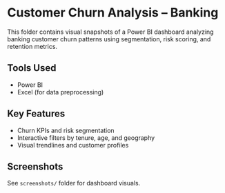 # Customer Churn Analysis – Banking

This folder contains visual snapshots of a Power BI dashboard analyzing banking customer churn patterns using segmentation, risk scoring, and retention metrics.

## Tools Used
- Power BI
- Excel (for data preprocessing)

## Key Features
- Churn KPIs and risk segmentation
- Interactive filters by tenure, age, and geography
- Visual trendlines and customer profiles

## Screenshots
See `screenshots/` folder for dashboard visuals.


